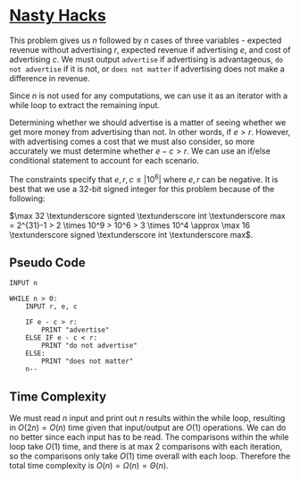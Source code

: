 # [Nasty Hacks](https://open.kattis.com/problems/nastyhacks)

This problem gives us $n$ followed by $n$ cases of three variables - expected revenue without advertising $r$, expected revenue if advertising $e$, and cost of advertising $c$. We must output `advertise` if advertising is advantageous, `do not advertise` if it is not, or `does not matter` if advertising does not make a difference in revenue.

Since $n$ is not used for any computations, we can use it as an iterator with a while loop to extract the remaining input.

Determining whether we should advertise is a matter of seeing whether we get more money from advertising than not. In other words, if $e > r$. However, with advertising comes a cost that we must also consider, so more accurately we must determine whether $e - c > r$. We can use an if/else conditional statement to account for each scenario.

The constraints specify that $e, r, c \leq |10^6|$ where $e, r$ can be negative. It is best that we use a 32-bit signed integer for this problem because of the following:

$\max 32 \textunderscore signted \textunderscore int \textunderscore max = 2^{31}-1 > 2 \times 10^9 > 10^6 > 3 \times 10^4 \approx \max 16 \textunderscore signed \textunderscore int \textunderscore max$.

## Pseudo Code
```
INPUT n

WHILE n > 0:
    INPUT r, e, c
    
    IF e - c > r:
        PRINT "advertise"
    ELSE IF e - c < r:
        PRINT "do not advertise"
    ELSE:
        PRINT "does not matter"
    n--
```

## Time Complexity
We must read $n$ input and print out $n$ results within the while loop, resulting in $O(2n) = O(n)$ time given that input/output are $O(1)$ operations. We can do no better since each input has to be read. The comparisons within the while loop take $O(1)$ time, and there is at max $2$ comparisons with each iteration, so the comparisons only take $O(1)$ time overall with each loop. Therefore the total time complexity is $O(n) = \Omega(n) = \Theta(n)$.